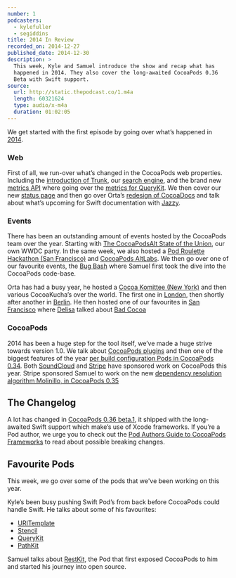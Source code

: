```yaml
---
number: 1
podcasters:
  - kylefuller
  - segiddins
title: 2014 In Review
recorded_on: 2014-12-27
published_date: 2014-12-30
description: >
  This week, Kyle and Samuel introduce the show and recap what has
  happened in 2014. They also cover the long-awaited CocoaPods 0.36
  Beta with Swift support.
source:
  url: http://static.thepodcast.co/1.m4a
  length: 60321624
  type: audio/x-m4a
  duration: 01:02:05
---
```


We get started with the first episode by going over what’s happened in [2014](http://blog.cocoapods.org/Stats-2014/).

### Web

First of all, we run-over what’s changed in the CocoaPods web properties. Including the [introduction of Trunk](http://blog.cocoapods.org/CocoaPods-Trunk), our [search engine](http://blog.cocoapods.org/search-engine), and the brand new [metrics API](http://blog.cocoapods.org/metrics-api) where going over the [metrics for QueryKit](http://metrics.cocoapods.org/api/v1/pods/QueryKit). We then cover our new [status page](http://status.cocoapods.org/) and then go over Orta’s [redesign of CocoaDocs](http://blog.cocoapods.org/CocoaDocs2-Launch) and talk about what’s upcoming for Swift documentation with [Jazzy](http://github.com/realm/jazzy).

### Events

There has been an outstanding amount of events hosted by the CocoaPods team over the year. Starting with [The CocoaPodsAlt State of the Union](http://blog.cocoapods.org/CocoaPods-WWDC-Party), our own WWDC party. In the same week, we also hosted a [Pod Roulette Hackathon (San Francisco)](http://blog.cocoapods.org/Hackathon-Summary) and [CocoaPods AltLabs](http://blog.cocoapods.org/CocoaPods-AltLabs/). We then go over one of our favourite events, the [Bug Bash](http://blog.cocoapods.org/CocoaPods-Bug-Bash) where Samuel first took the dive into the CocoaPods code-base.

Orta has had a busy year, he hosted a [Cocoa Komittee (New York)](http://blog.cocoapods.org/The-Kommittee-NYC/) and then various CocoaKucha’s over the world. The first one in [London](http://blog.cocoapods.org/Cocoa-Kucha-2/), then shortly after another in [Berlin](http://blog.cocoapods.org/Cocoa-Kucha-3-Berlin/). He then hosted one of our favourites in [San Francisco](http://blog.cocoapods.org/Cocoa-Kucha-4) where [Delisa](https://twitter.com/kattrali) talked about [Bad Cocoa](https://speakerdeck.com/kattrali/bad-cocoa)

### CocoaPods

2014 has been a huge step for the tool itself, we’ve made a huge strive towards version 1.0. We talk about [CocoaPods plugins](http://blog.cocoapods.org/CocoaPods-0.28/) and then one of the biggest features of the year [per build configuration Pods in CocoaPods 0.34](http://blog.cocoapods.org/CocoaPods-0.34/). Both [SoundCloud](http://blog.cocoapods.org/SoundCloud) and [Stripe](http://blog.cocoapods.org/Stripe-Open-Source-Retreat) have sponsored work on CocoaPods this year. Stripe sponsored Samuel to work on the new [dependency resolution algorithm Molinillo, in CocoaPods 0.35](http://blog.cocoapods.org/CocoaPods-0.35/)

## The Changelog

A lot has changed in [CocoaPods 0.36 beta.1](https://github.com/CocoaPods/CocoaPods/blob/0.36.0.beta.1/CHANGELOG.md), it shipped with the long-awaited Swift support which make’s use of Xcode frameworks. If you’re a Pod author, we urge you to check out the [Pod Authors Guide to CocoaPods Frameworks](http://blog.cocoapods.org/Pod-Authors-Guide-to-CocoaPods-Frameworks) to read about possible breaking changes.

## Favourite Pods

This week, we go over some of the pods that we've been working on this year.

Kyle’s been busy pushing Swift Pod’s from back before CocoaPods could handle Swift. He talks about some of his favourites:

- [URITemplate](https://github.com/kylef/URITemplate.swift)
- [Stencil](https://github.com/kylef/Stencil)
- [QueryKit](http://querykit.org/)
- [PathKit](https://github.com/kylef/PathKit)

Samuel talks about [RestKit](http://restkit.org/), the Pod that first exposed CocoaPods to him and started his journey into open source.

